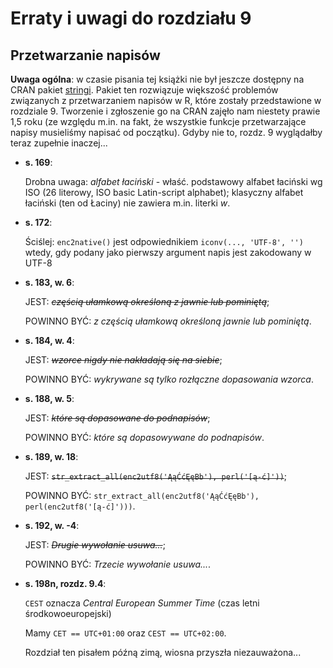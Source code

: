 # Erraty i uwagi do rozdziału 9 #
## Przetwarzanie napisów       ##

**Uwaga ogólna**: w czasie pisania tej książki nie był jeszcze dostępny na CRAN
pakiet [stringi](http://stringi.rexamine.com).
Pakiet ten rozwiązuje większość problemów związanych z przetwarzaniem
napisów w R, które zostały przedstawione w rozdziale 9.
Tworzenie i zgłoszenie go na CRAN zajęło nam niestety prawie 1,5 roku
(ze względu m.in. na fakt, że wszystkie funkcje przetwarzające
napisy musieliśmy napisać od początku).
Gdyby nie to, rozdz. 9 wyglądałby teraz zupełnie inaczej...


-   **s. 169**:

    Drobna uwaga: *alfabet łaciński* - właść. podstawowy alfabet łaciński wg ISO
    (26 literowy, ISO basic Latin-script alphabet);
    klasyczny alfabet łaciński (ten od Łaciny) nie zawiera m.in.
    literki *w*.

-   **s. 172**:

    Ściślej: `enc2native()` jest odpowiednikiem `iconv(..., 'UTF-8', '')`
    wtedy, gdy podany jako pierwszy argument napis jest zakodowany w UTF-8

-   **s. 183, w. 6**:

    JEST: ~~*częścią ułamkową określoną z jawnie lub pominiętą*~~;

    POWINNO BYĆ: *z częścią ułamkową określoną jawnie lub pominiętą*.

-   **s. 184, w. 4**:

    JEST: ~~*wzorce nigdy nie nakładają się na siebie*~~;

    POWINNO BYĆ: *wykrywane są tylko rozłączne dopasowania wzorca*.

-   **s. 188, w. 5**:

    JEST: ~~*które są dopasowane do podnapisów*~~;

    POWINNO BYĆ: *które są dopasowywane do podnapisów*.

-   **s. 189, w. 18**:

    JEST: ~~`str_extract_all(enc2utf8('ĄąĆćĘęBb'), perl('[ą-ć]'))`~~;

    POWINNO BYĆ: `str_extract_all(enc2utf8('ĄąĆćĘęBb'), perl(enc2utf8('[ą-ć]')))`.

-   **s. 192, w. -4**:

    JEST: ~~*Drugie wywołanie usuwa...*~~;

    POWINNO BYĆ: *Trzecie wywołanie usuwa...*.

-   **s. 198n, rozdz. 9.4**:

    `CEST` oznacza *Central European Summer Time* (czas letni
    środkowoeuropejski)

    Mamy `CET == UTC+01:00` oraz `CEST == UTC+02:00`.

    Rozdział ten pisałem późną zimą, wiosna przyszła niezauważona...


